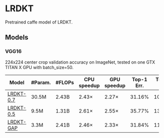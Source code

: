 # LRDKT

Pretrained caffe model of LRDKT.

## Models
### VGG16
224x224 center crop validation accuracy on ImageNet, tested on one GTX TITAN X GPU with batch_size=50.

 | Model | #Param. | #FLOPs | CPU speedup | GPU speedup | Top-1 Err. | Top-5 Err. |  
| ------------- | ------------- | ------------- |  ------------- |  ------------- |  ------------- |   ------------- | 
| [LRDKT-0.7](https://drive.google.com/open?id=1qAJK-LK48z61anzO8ij_txT0G_6CGQze) | 30.5M | 2.43B | 2.43× | 2.27× | 31.16% | 10.84% | 
| [LRDKT-0.5](https://drive.google.com/open?id=1f_QWBXlND9FbXoMwNCCbAGOkaXpuFF2V) | 9.5M | 1.31B | 2.61× | 2.55× | 35.77% | 13.9% | 
| [LRDKT-GAP](https://drive.google.com/open?id=1CRlYBcOKQydVM7itrNgqhHdh7YNx63gG) | 3.3M | 2.41B | 2.46× | 2.33× | 31.84% | 11.43% | 
